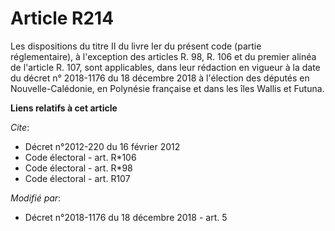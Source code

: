 # Article R214

Les dispositions du titre II du livre Ier du présent code (partie réglementaire), à l'exception des articles R. 98, R. 106 et
du premier alinéa de l'article R. 107, sont applicables, dans leur rédaction en vigueur à la date du décret n° 2018-1176 du
18 décembre 2018 à l'élection des députés en Nouvelle-Calédonie, en Polynésie française et dans les îles Wallis et Futuna.

**Liens relatifs à cet article**

_Cite_:

  - Décret n°2012-220 du 16 février 2012
  - Code électoral - art. R*106
  - Code électoral - art. R*98
  - Code électoral - art. R107

_Modifié par_:

  - Décret n°2018-1176 du 18 décembre 2018 - art. 5
